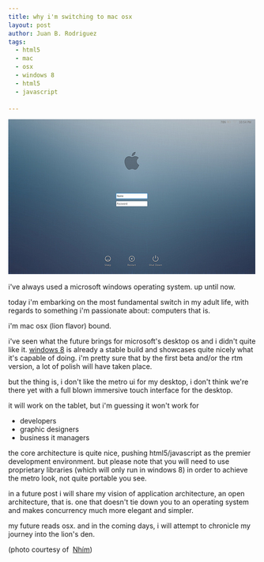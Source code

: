 ```yaml
---
title: why i'm switching to mac osx
layout: post
author: Juan B. Rodriguez
tags:
  - html5
  - mac
  - osx
  - windows 8
  - html5
  - javascript

---
```


![osx](/img/osx.jpg "OSX Login Screen")

i've always used a microsoft windows operating system. up until now.

today i'm embarking on the most fundamental switch in my adult life, with regards to something i'm passionate about: computers that is.

i'm mac osx (lion flavor) bound.

i've seen what the future brings for microsoft's desktop os and i didn't quite like it. [windows 8](http://msdn.microsoft.com/en-us/windows/br229518/) is already a stable build and showcases quite nicely what it's capable of doing. i'm pretty sure that by the first beta and/or the rtm version, a lot of polish will have taken place.

but the thing is, i don't like the metro ui for my desktop, i don't think we're there yet with a full blown immersive touch interface for the desktop.

it will work on the tablet, but i'm guessing it won't work for</p>
<ul>
	<li>developers</li>
	<li>graphic designers</li>
	<li>business it managers </li>
</ul>

the core architecture is quite nice, pushing html5/javascript as the premier development environment. but please note that you will need to use proprietary libraries (which will only run in windows 8) in order to achieve the metro look, not quite portable you see.

in a future post i will share my vision of application architecture, an open architecture, that is. one that doesn't tie down you to an operating system and makes concurrency much more elegant and simpler.

my future reads osx. and in the coming days, i will attempt to chronicle my journey into the lion's den.

(photo courtesy of  [Nhím](http://www.flickr.com/photos/nhimproduction/6091117488/))
 
